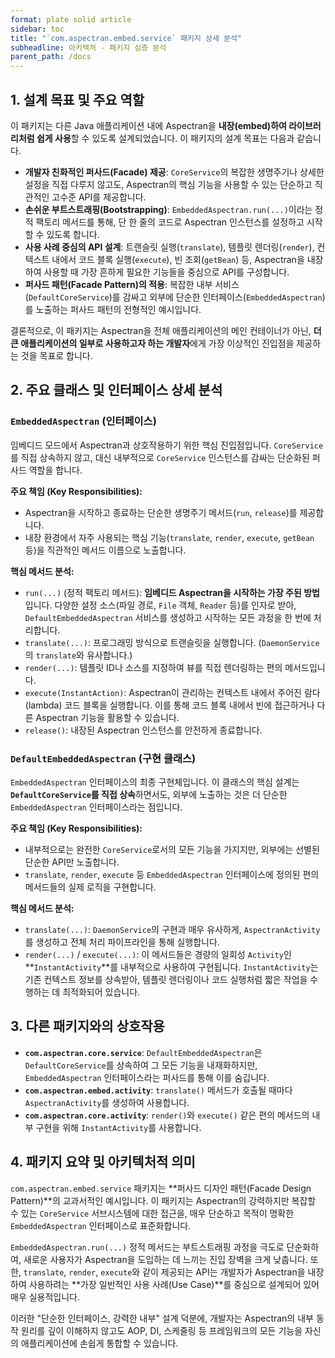 ```yaml
---
format: plate solid article
sidebar: toc
title: "`com.aspectran.embed.service` 패키지 상세 분석"
subheadline: 아키텍처 - 패키지 심층 분석
parent_path: /docs
---
```


## 1. 설계 목표 및 주요 역할

이 패키지는 다른 Java 애플리케이션 내에 Aspectran을 **내장(embed)하여 라이브러리처럼 쉽게 사용**할 수 있도록 설계되었습니다. 이 패키지의 설계 목표는 다음과 같습니다.

-   **개발자 친화적인 퍼사드(Facade) 제공**: `CoreService`의 복잡한 생명주기나 상세한 설정을 직접 다루지 않고도, Aspectran의 핵심 기능을 사용할 수 있는 단순하고 직관적인 고수준 API를 제공합니다.
-   **손쉬운 부트스트래핑(Bootstrapping)**: `EmbeddedAspectran.run(...)`이라는 정적 팩토리 메서드를 통해, 단 한 줄의 코드로 Aspectran 인스턴스를 설정하고 시작할 수 있도록 합니다.
-   **사용 사례 중심의 API 설계**: 트랜슬릿 실행(`translate`), 템플릿 렌더링(`render`), 컨텍스트 내에서 코드 블록 실행(`execute`), 빈 조회(`getBean`) 등, Aspectran을 내장하여 사용할 때 가장 흔하게 필요한 기능들을 중심으로 API를 구성합니다.
-   **퍼사드 패턴(Facade Pattern)의 적용**: 복잡한 내부 서비스(`DefaultCoreService`)를 감싸고 외부에 단순한 인터페이스(`EmbeddedAspectran`)를 노출하는 퍼사드 패턴의 전형적인 예시입니다.

결론적으로, 이 패키지는 Aspectran을 전체 애플리케이션의 메인 컨테이너가 아닌, **더 큰 애플리케이션의 일부로 사용하고자 하는 개발자**에게 가장 이상적인 진입점을 제공하는 것을 목표로 합니다.

## 2. 주요 클래스 및 인터페이스 상세 분석

### `EmbeddedAspectran` (인터페이스)

임베디드 모드에서 Aspectran과 상호작용하기 위한 핵심 진입점입니다. `CoreService`를 직접 상속하지 않고, 대신 내부적으로 `CoreService` 인스턴스를 감싸는 단순화된 퍼사드 역할을 합니다.

**주요 책임 (Key Responsibilities):**
-   Aspectran을 시작하고 종료하는 단순한 생명주기 메서드(`run`, `release`)를 제공합니다.
-   내장 환경에서 자주 사용되는 핵심 기능(`translate`, `render`, `execute`, `getBean` 등)을 직관적인 메서드 이름으로 노출합니다.

**핵심 메서드 분석:**
-   `run(...)` (정적 팩토리 메서드): **임베디드 Aspectran을 시작하는 가장 주된 방법**입니다. 다양한 설정 소스(파일 경로, `File` 객체, `Reader` 등)를 인자로 받아, `DefaultEmbeddedAspectran` 서비스를 생성하고 시작하는 모든 과정을 한 번에 처리합니다.
-   `translate(...)`: 프로그래밍 방식으로 트랜슬릿을 실행합니다. (`DaemonService`의 `translate`와 유사합니다.)
-   `render(...)`: 템플릿 ID나 소스를 지정하여 뷰를 직접 렌더링하는 편의 메서드입니다.
-   `execute(InstantAction)`: Aspectran이 관리하는 컨텍스트 내에서 주어진 람다(lambda) 코드 블록을 실행합니다. 이를 통해 코드 블록 내에서 빈에 접근하거나 다른 Aspectran 기능을 활용할 수 있습니다.
-   `release()`: 내장된 Aspectran 인스턴스를 안전하게 종료합니다.

### `DefaultEmbeddedAspectran` (구현 클래스)

`EmbeddedAspectran` 인터페이스의 최종 구현체입니다. 이 클래스의 핵심 설계는 **`DefaultCoreService`를 직접 상속**하면서도, 외부에 노출하는 것은 더 단순한 `EmbeddedAspectran` 인터페이스라는 점입니다.

**주요 책임 (Key Responsibilities):**
-   내부적으로는 완전한 `CoreService`로서의 모든 기능을 가지지만, 외부에는 선별된 단순한 API만 노출합니다.
-   `translate`, `render`, `execute` 등 `EmbeddedAspectran` 인터페이스에 정의된 편의 메서드들의 실제 로직을 구현합니다.

**핵심 메서드 분석:**
-   `translate(...)`: `DaemonService`의 구현과 매우 유사하게, `AspectranActivity`를 생성하고 전체 처리 파이프라인을 통해 실행합니다.
-   `render(...)` / `execute(...)`: 이 메서드들은 경량의 일회성 `Activity`인 **`InstantActivity`**를 내부적으로 사용하여 구현됩니다. `InstantActivity`는 기존 컨텍스트 정보를 상속받아, 템플릿 렌더링이나 코드 실행처럼 짧은 작업을 수행하는 데 최적화되어 있습니다.

## 3. 다른 패키지와의 상호작용

-   **`com.aspectran.core.service`**: `DefaultEmbeddedAspectran`은 `DefaultCoreService`를 상속하여 그 모든 기능을 내재화하지만, `EmbeddedAspectran` 인터페이스라는 퍼사드를 통해 이를 숨깁니다.
-   **`com.aspectran.embed.activity`**: `translate()` 메서드가 호출될 때마다 `AspectranActivity`를 생성하여 사용합니다.
-   **`com.aspectran.core.activity`**: `render()`와 `execute()` 같은 편의 메서드의 내부 구현을 위해 `InstantActivity`를 사용합니다.

## 4. 패키지 요약 및 아키텍처적 의미

`com.aspectran.embed.service` 패키지는 **퍼사드 디자인 패턴(Facade Design Pattern)**의 교과서적인 예시입니다. 이 패키지는 Aspectran의 강력하지만 복잡할 수 있는 `CoreService` 서브시스템에 대한 접근을, 매우 단순하고 목적이 명확한 `EmbeddedAspectran` 인터페이스로 표준화합니다.

`EmbeddedAspectran.run(...)` 정적 메서드는 부트스트래핑 과정을 극도로 단순화하여, 새로운 사용자가 Aspectran을 도입하는 데 느끼는 진입 장벽을 크게 낮춥니다. 또한, `translate`, `render`, `execute`와 같이 제공되는 API는 개발자가 Aspectran을 내장하여 사용하려는 **가장 일반적인 사용 사례(Use Case)**를 중심으로 설계되어 있어 매우 실용적입니다.

이러한 "단순한 인터페이스, 강력한 내부" 설계 덕분에, 개발자는 Aspectran의 내부 동작 원리를 깊이 이해하지 않고도 AOP, DI, 스케줄링 등 프레임워크의 모든 기능을 자신의 애플리케이션에 손쉽게 통합할 수 있습니다.
